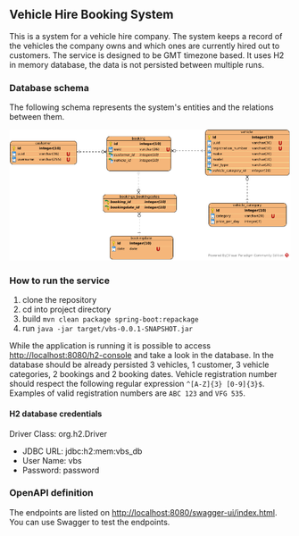 ## Vehicle Hire Booking System

This is a system for a vehicle hire company. The system keeps
a record of the vehicles the company owns and which ones are 
currently hired out to customers. The service is designed to be GMT timezone based.
It uses H2 in memory database, the data is not persisted between multiple runs. 

### Database schema

The following schema represents the system's entities and the relations 
between them.

!["Database schema"](./VBS-Schema.png "Database schema")

### How to run the service

1. clone the repository
2. cd into project directory
3. build ```mvn clean package spring-boot:repackage```
4. run ```java -jar target/vbs-0.0.1-SNAPSHOT.jar```

While the application is running it is possible to access [http://localhost:8080/h2-console](http://localhost:8080/h2-console)
and take a look in the database. In the database should be already persisted
3 vehicles, 1 customer, 3 vehicle categories, 2 bookings and 2 booking dates. 
Vehicle registration number should respect the following regular expression ```^[A-Z]{3} [0-9]{3}$```. 
Examples of valid registration numbers are ```ABC 123``` and ```VFG 535```. 

#### H2 database credentials

Driver Class: org.h2.Driver

* JDBC URL: jdbc:h2:mem:vbs_db
* User Name: vbs
* Password: password

### OpenAPI definition

The endpoints are listed on [http://localhost:8080/swagger-ui/index.html](http://localhost:8080/swagger-ui/index.html). 
You can use Swagger to test the endpoints.

